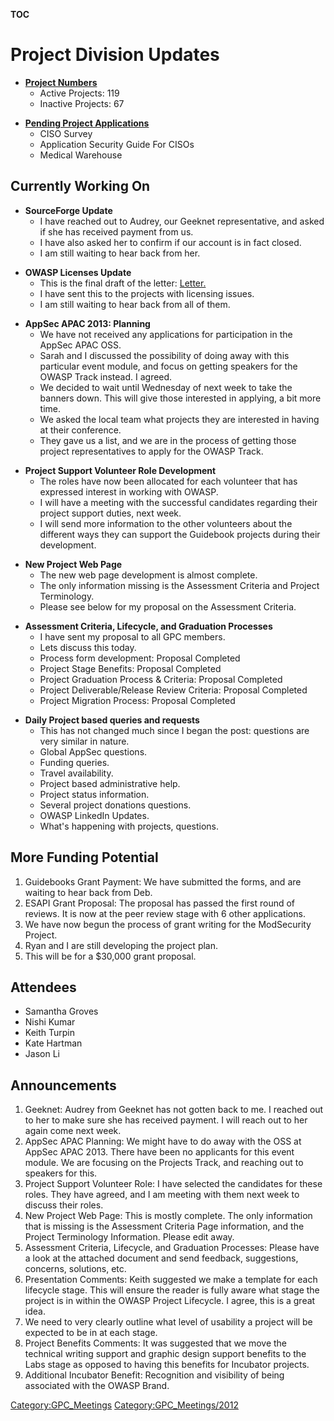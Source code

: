 __TOC__

# Project Division Updates

  - **[Project
    Numbers](https://docs.google.com/a/owasp.org/spreadsheet/ccc?key=0AllOCxlYdf1AdFdaYXJ6SDFXNXBaemNwbnNHN3N5RVE#gid=16)**
      - Active Projects: 119
      - Inactive Projects: 67

<!-- end list -->

  - **[Pending Project
    Applications](https://docs.google.com/a/owasp.org/spreadsheet/ccc?key=0Amvv_7Gz8Z7TdHZfWGhHZ0Z4UFFwZU42djBXcVVLSlE#gid=0)**
      - CISO Survey
      - Application Security Guide For CISOs
      - Medical Warehouse

## Currently Working On

  - **SourceForge Update**
      - I have reached out to Audrey, our Geeknet representative, and
        asked if she has received payment from us.
      - I have also asked her to confirm if our account is in fact
        closed.
      - I am still waiting to hear back from her.

<!-- end list -->

  - **OWASP Licenses Update**
      - This is the final draft of the letter:
        [Letter.](https://docs.google.com/a/owasp.org/document/d/1n3xEFUfUqd2qJ2udRn3itKtDMBnOYA9dvsIGAnFIEZM/edit)
      - I have sent this to the projects with licensing issues.
      - I am still waiting to hear back from all of them.

<!-- end list -->

  - **AppSec APAC 2013: Planning**
      - We have not received any applications for participation in the
        AppSec APAC OSS.
      - Sarah and I discussed the possibility of doing away with this
        particular event module, and focus on getting speakers for the
        OWASP Track instead. I agreed.
      - We decided to wait until Wednesday of next week to take the
        banners down. This will give those interested in applying, a bit
        more time.
      - We asked the local team what projects they are interested in
        having at their conference.
      - They gave us a list, and we are in the process of getting those
        project representatives to apply for the OWASP Track.

<!-- end list -->

  - **Project Support Volunteer Role Development**
      - The roles have now been allocated for each volunteer that has
        expressed interest in working with OWASP.
      - I will have a meeting with the successful candidates regarding
        their project support duties, next week.
      - I will send more information to the other volunteers about the
        different ways they can support the Guidebook projects during
        their development.

<!-- end list -->

  - **New Project Web Page**
      - The new web page development is almost complete.
      - The only information missing is the Assessment Criteria and
        Project Terminology.
      - Please see below for my proposal on the Assessment Criteria.

<!-- end list -->

  - **Assessment Criteria, Lifecycle, and Graduation Processes**
      - I have sent my proposal to all GPC members.
      - Lets discuss this today.
      - Process form development: Proposal Completed
      - Project Stage Benefits: Proposal Completed
      - Project Graduation Process & Criteria: Proposal Completed
      - Project Deliverable/Release Review Criteria: Proposal Completed
      - Project Migration Process: Proposal Completed

<!-- end list -->

  - **Daily Project based queries and requests**
      - This has not changed much since I began the post: questions are
        very similar in nature.
      - Global AppSec questions.
      - Funding queries.
      - Travel availability.
      - Project based administrative help.
      - Project status information.
      - Several project donations questions.
      - OWASP LinkedIn Updates.
      - What's happening with projects, questions.

## More Funding Potential

1.  Guidebooks Grant Payment: We have submitted the forms, and are
    waiting to hear back from Deb.
2.  ESAPI Grant Proposal: The proposal has passed the first round of
    reviews. It is now at the peer review stage with 6 other
    applications.
3.  We have now begun the process of grant writing for the ModSecurity
    Project.
4.  Ryan and I are still developing the project plan.
5.  This will be for a $30,000 grant proposal.

## Attendees

  - Samantha Groves
  - Nishi Kumar
  - Keith Turpin
  - Kate Hartman
  - Jason Li

## Announcements

1.  Geeknet: Audrey from Geeknet has not gotten back to me. I reached
    out to her to make sure she has received payment. I will reach out
    to her again come next week.
2.  AppSec APAC Planning: We might have to do away with the OSS at
    AppSec APAC 2013. There have been no applicants for this event
    module. We are focusing on the Projects Track, and reaching out to
    speakers for this.
3.  Project Support Volunteer Role: I have selected the candidates for
    these roles. They have agreed, and I am meeting with them next week
    to discuss their roles.
4.  New Project Web Page: This is mostly complete. The only information
    that is missing is the Assessment Criteria Page information, and the
    Project Terminology Information. Please edit away.
5.  Assessment Criteria, Lifecycle, and Graduation Processes: Please
    have a look at the attached document and send feedback, suggestions,
    concerns, solutions, etc.
6.  Presentation Comments: Keith suggested we make a template for each
    lifecycle stage. This will ensure the reader is fully aware what
    stage the project is in within the OWASP Project Lifecycle. I agree,
    this is a great idea.
7.  We need to very clearly outline what level of usability a project
    will be expected to be in at each stage.
8.  Project Benefits Comments: It was suggested that we move the
    technical writing support and graphic design support benefits to the
    Labs stage as opposed to having this benefits for Incubator
    projects.
9.  Additional Incubator Benefit: Recognition and visibility of being
    associated with the OWASP Brand.

[Category:GPC_Meetings](Category:GPC_Meetings "wikilink")
[Category:GPC_Meetings/2012](Category:GPC_Meetings/2012 "wikilink")